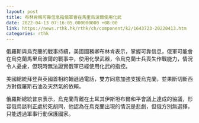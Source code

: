```yaml
---
layout: post
title: 布林肯稱可靠信息指俄軍會在馬里烏波爾使用化武
date: 2022-04-13 07:16:05.000000000 +08:00
link: https://news.rthk.hk/rthk/ch/component/k2/1643723-20220413.htm
categories: rthk
---
```


俄羅斯與烏克蘭的戰事持續，美國國務卿布林肯表示，掌握可靠信息，俄軍可能會在烏克蘭馬里烏波爾的戰事中，使用化學武器，令烏克蘭士兵喪失作戰能力，情況令人憂慮，但現時無法證實俄軍已經使用化武的指控。

美國總統拜登與英國首相約翰遜通電話，雙方同意加強支援烏克蘭，並果斷切斷西方對俄羅斯石油及天然氣的依賴。

俄羅斯總統普京表示，烏克蘭背離在土耳其伊斯坦布爾和平會議上達成的協議，形容俄烏談判正處於死胡同，他認為在烏克蘭出現的情況是悲劇，但俄方別無選擇，只能透過軍事行動保護國家。
